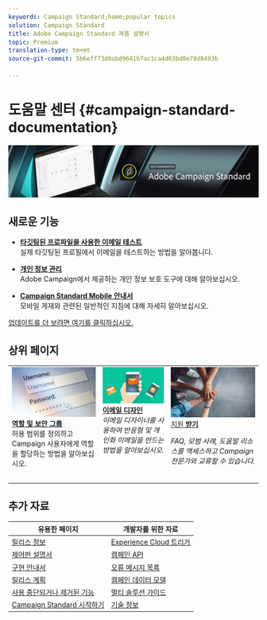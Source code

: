 ```yaml
---
keywords: Campaign Standard;home;popular topics
solution: Campaign Standard
title: Adobe Campaign Standard 제품 설명서
topic: Premium
translation-type: tm+mt
source-git-commit: 5b6eff73d0abd9601b7ac1ca4d63bd8e78d8493b

---
```



# 도움말 센터 {#campaign-standard-documentation}

![](start/using/assets/do-not-localize/banner_acs_doc.jpg)

## 새로운 기능

* **[타깃팅된 프로파일을 사용한 이메일 테스트](sending/using/testing-messages-using-target.md)**<br/>실제 타깃팅된 프로필에서 이메일을 테스트하는 방법을 알아봅니다.

* **[개인 정보 관리](https://helpx.adobe.com/kr/campaign/kb/campaign-privacy.html)**<br/> Adobe Campaign에서 제공하는 개인 정보 보호 도구에 대해 알아보십시오.

* **[Campaign Standard Mobile 안내서](https://helpx.adobe.com/kr/campaign/kb/acs-mobile.html)**<br/>
모바일 게재와 관련된 일반적인 지침에 대해 자세히 알아보십시오.

[업데이트를 더 보려면 여기를 클릭하십시오.](rn/using/documentation-updates.md)

## 상위 페이지

<table>
<tr>
  <td valign="top">
    <a href="administration/using/about-access-management.md">
      <img alt="역할" src="start/using/assets/roles.png"/>
    </a>
    <div>
    <a href="administration/using/about-access-management.md"><strong>역할 및 보안 그룹</strong></a>
    </div>
    <em></em>허용 범위를 정의하고 Campaign 사용자에게 역할을 할당하는 방법을 알아보십시오.
    <br>
  </td>
  <td valign="top">
    <a href="designing/using/designing-content-in-adobe-campaign.md">
      <img alt="디자이너" src="start/using/assets/design.png" />
    </a>
    <div>
    <a href="designing/using/designing-content-in-adobe-campaign.md"><strong>이메일 디자인</strong></a>
    </div>
    <em>이메일 디자이너를 사용하여 반응형 및 개인화 이메일을 만드는 방법을 알아보십시오.</em>    <br>
  </td>
  <td valign="top">
       <img alt="지원" src="start/using/assets/do-not-localize/help.jpeg" />
    <div><a href="https://helpx.adobe.com/campaign/kb/ac-support.html">
    지원 <strong>받기</strong></a>
    </div>
    <p><em>FAQ, 모범 사례, 도움말 리소스를 액세스하고 Campaign 전문가와 교류할 수 있습니다.</em></p>
    <br>
  </td>
</tr>
</table>

## 추가 자료

| 유용한 페이지 | 개발자를 위한 자료 |
|---|---|
| [릴리스 정보](rn/using/release-notes.md) | [Experience Cloud 트리거](integrating/using/about-adobe-experience-cloud-triggers.md) |
| [제어판 설명서](https://docs.adobe.com/content/help/ko-KR/control-panel/using/control-panel-home.html) | [캠페인 API](api/using/about-campaign-standard-apis.md) |
| [구현 안내서](https://helpx.adobe.com/kr/campaign/kb/campaign-standard-implementation-guide.html) | [오류 메시지 목록](https://docs.adobe.com/content/help/en/campaign-classic/technicalresources/error_messages/error_codes.html) |
| [릴리스 계획](rn/using/release-planning.md) | [캠페인 데이터 모델](developing/using/datamodel-introduction.md) |
| [사용 중단되거나 제거된 기능](https://helpx.adobe.com/kr/campaign/kb/acs-deprecated-and-removed-features.html) | [멀티 솔루션 가이드](integrating/using/about-campaign-integrations.md) |
| [Campaign Standard 시작하기](start/using/campaign-orchestration.md) | [기술 정보](https://helpx.adobe.com/kr/campaign/kb/acs-article-list.html) |
